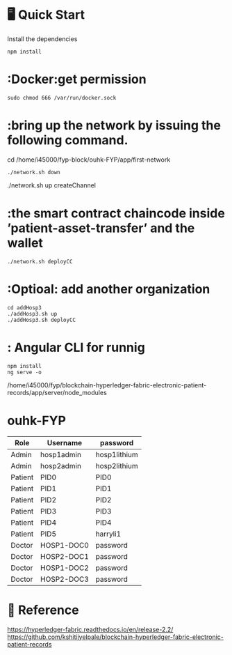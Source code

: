 # :desktop_computer: Quick Start
Install the dependencies
```
npm install
```
# :Docker:get permission
```
sudo chmod 666 /var/run/docker.sock
```
# :bring up the network by issuing the following command. 
cd /home/i45000/fyp-block/ouhk-FYP/app/first-network
```
./network.sh down
```
./network.sh up createChannel
# :the smart contract chaincode inside ’patient-asset-transfer’ and the wallet
```
./network.sh deployCC
```

# :Optioal: add another organization
```
cd addHosp3
./addHosp3.sh up
./addHosp3.sh deployCC
```

# : Angular CLI for runnig
```
npm install
ng serve -o
```
/home/i45000/fyp/blockchain-hyperledger-fabric-electronic-patient-records/app/server/node_modules


# ouhk-FYP
Role | Username | password
--- | --- | --- 
Admin | hosp1admin | hosp1lithium
Admin | hosp2admin | hosp2lithium
Patient | PID0 | PID0
Patient | PID1 | PID1
Patient | PID2 | PID2
Patient | PID3 | PID3
Patient | PID4 | PID4
Patient | PID5 | harryli1
Doctor | HOSP1-DOC0 | password
Doctor | HOSP2-DOC1 | password
Doctor | HOSP1-DOC2 | password
Doctor | HOSP2-DOC3 | password




# :scroll: Reference
https://hyperledger-fabric.readthedocs.io/en/release-2.2/
https://github.com/kshitijyelpale/blockchain-hyperledger-fabric-electronic-patient-records




